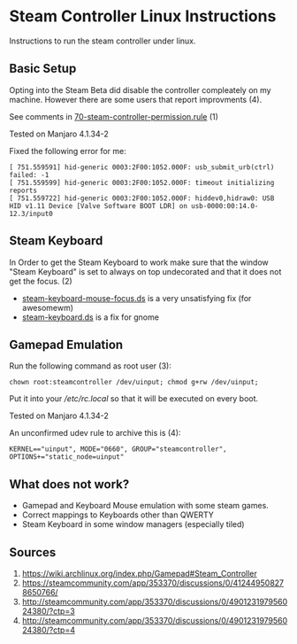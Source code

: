 # Steam Controller Linux Instructions
Instructions to run the steam controller under linux.

## Basic Setup
Opting into the Steam Beta did disable the controller compleately on my machine. However there are some
users that report improvments (4).

See comments in [70-steam-controller-permission.rule](./70-steam-controller-permission.rule) (1)

Tested on Manjaro 4.1.34-2

Fixed the following error for me:

    [ 751.559591] hid-generic 0003:2F00:1052.000F: usb_submit_urb(ctrl) failed: -1
    [ 751.559599] hid-generic 0003:2F00:1052.000F: timeout initializing reports
    [ 751.559722] hid-generic 0003:2F00:1052.000F: hiddev0,hidraw0: USB HID v1.11 Device [Valve Software BOOT LDR] on usb-0000:00:14.0-12.3/input0

## Steam Keyboard
In Order to get the Steam Keyboard to work make sure that the window "Steam Keyboard" is set to always on top undecorated and that it does not get the focus. (2)

- [steam-keyboard-mouse-focus.ds](./steam-keyboard-mouse-focus.ds) is a very unsatisfying fix (for awesomewm)
- [steam-keyboard.ds](./steam-keyboard.ds) is a fix for gnome

## Gamepad Emulation
Run the following command as root user (3):

    chown root:steamcontroller /dev/uinput; chmod g+rw /dev/uinput;

Put it into your */etc/rc.local* so that it will be executed on every boot.

Tested on Manjaro 4.1.34-2

An unconfirmed udev rule to archive this is (4):

    KERNEL=="uinput", MODE="0660", GROUP="steamcontroller", OPTIONS+="static_node=uinput"

## What does not work?
- Gamepad and Keyboard Mouse emulation with some steam games.
- Correct mappings to Keyboards other than QWERTY
- Steam Keyboard in some window managers (especially tiled)

## Sources
1. https://wiki.archlinux.org/index.php/Gamepad#Steam_Controller
2. https://steamcommunity.com/app/353370/discussions/0/412449508278650766/
3. http://steamcommunity.com/app/353370/discussions/0/490123197956024380/?ctp=3
4. http://steamcommunity.com/app/353370/discussions/0/490123197956024380/?ctp=4
